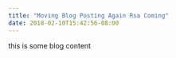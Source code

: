 ```yaml
---
title: "Moving Blog Posting Again Rsa Coming"
date: 2018-02-10T15:42:56-08:00
---
```


this is some blog content

